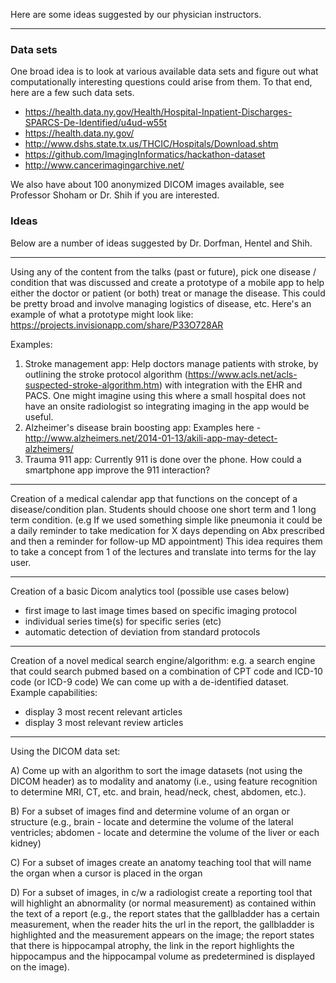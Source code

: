 Here are some ideas suggested by our physician instructors. 

***

### Data sets

One broad idea is to look at various available data sets and figure out what computationally interesting questions could arise from them. To that end, here are a few such data sets.

* https://health.data.ny.gov/Health/Hospital-Inpatient-Discharges-SPARCS-De-Identified/u4ud-w55t
* https://health.data.ny.gov/
* http://www.dshs.state.tx.us/THCIC/Hospitals/Download.shtm
* https://github.com/ImagingInformatics/hackathon-dataset
* http://www.cancerimagingarchive.net/

We also have about 100 anonymized DICOM images available, see Professor Shoham or Dr. Shih if you are interested.

### Ideas

Below are a number of ideas suggested by Dr. Dorfman, Hentel and Shih.

***

Using any of the content from the talks (past or future), pick one disease / condition that was discussed and create a prototype of a mobile app to help either the doctor or patient (or both) treat or manage the disease.  This could be pretty broad and involve managing logistics of disease, etc. Here's an example of what a prototype might look like: https://projects.invisionapp.com/share/P33O728AR

Examples:

1.  Stroke management app: Help doctors manage patients with stroke, by outlining the stroke protocol algorithm (https://www.acls.net/acls-suspected-stroke-algorithm.htm) with integration with the EHR and PACS.  One might imagine using this where a small hospital does not have an onsite radiologist so integrating imaging in the app would be useful.
2.  Alzheimer's disease brain boosting app: Examples here - http://www.alzheimers.net/2014-01-13/akili-app-may-detect-alzheimers/
3.  Trauma 911 app:  Currently 911 is done over the phone.  How could a smartphone app improve the 911 interaction?

***

Creation of a medical calendar app that functions on the concept of a disease/condition plan. Students should choose one short term and 1 long term condition.
(e.g If we used something simple like pneumonia it could be a daily reminder to take medication for X days depending on Abx prescribed and then a reminder for follow-up MD appointment)
This idea requires them to take a concept from 1 of the lectures and translate into terms for the lay user.

***

Creation of a basic Dicom analytics tool (possible use cases below)
- first image to last image times based on specific imaging protocol
- individual series time(s) for specific series (etc)
- automatic detection of deviation from standard protocols

*** 

Creation of a novel medical search engine/algorithm: e.g. a search engine that could search pubmed based on a combination of CPT code and ICD-10 code (or ICD-9 code)
We can come up with a de-identified dataset. Example capabilities:
- display 3 most recent relevant articles
- display 3 most relevant review articles

***

Using the DICOM data set:

A)  Come up with an algorithm to sort the image datasets (not using the DICOM header) as to modality and anatomy (i.e., using feature recognition to determine MRI, CT, etc. and brain, head/neck, chest, abdomen, etc.).

B) For a subset of images find and determine volume of an organ or structure (e.g., brain - locate and determine the volume of the lateral ventricles; abdomen - locate and determine the volume of the liver or each kidney)

C) For a subset of images create an anatomy teaching tool that will name the organ when a cursor is placed in the organ

D) For a subset of images, in c/w a radiologist create a reporting tool that will highlight an abnormality (or normal measurement) as contained within the text of a report (e.g., the report states that the gallbladder has a certain measurement, when the reader hits the url in the report, the gallbladder is highlighted and the measurement appears on the image; the report states that there is hippocampal atrophy, the link in the report highlights the hippocampus and the hippocampal volume as predetermined is displayed on the image).
